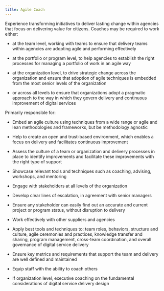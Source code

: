 ```yaml
---
title: Agile Coach
---
```

Experience transforming initiatives to deliver lasting change within
agencies that focus on delivering value for citizens. Coaches may be
required to work either:

-   at the team level, working with teams to ensure that delivery teams
within agencies are adopting agile and performing effectively

-   at the portfolio or program level, to help agencies to establish the
right processes for managing a portfolio of work in an agile way

-   at the organization level, to drive strategic change across the
    organization and ensure that adoption of agile techniques is
    embedded from the most senior levels of the organization

-   or across all levels to ensure that organizations adopt a pragmatic
    approach to the way in which they govern delivery and continuous
    improvement of digital services

Primarily responsible for:

-   Embed an agile culture using techniques from a wide range or agile
    and lean methodologies and frameworks, but be methodology agnostic

-   Help to create an open and trust-based environment, which enables a
    focus on delivery and facilitates continuous improvement

-   Assess the culture of a team or organization and delivery processes
    in place to identify improvements and facilitate these
    improvements with the right type of support

-   Showcase relevant tools and techniques such as coaching, advising,
    workshops, and mentoring

-   Engage with stakeholders at all levels of the organization

-   Develop clear lines of escalation, in agreement with senior managers

-   Ensure any stakeholder can easily find out an accurate and current
    project or program status, without disruption to delivery

-   Work effectively with other suppliers and agencies

-   Apply best tools and techniques to: team roles, behaviors, structure
    and culture, agile ceremonies and practices, knowledge transfer
    and sharing, program management, cross-team coordination, and
    overall governance of digital service delivery

-   Ensure key metrics and requirements that support the team and
    delivery are well defined and maintained

-   Equip staff with the ability to coach others

-   If organization level, executive coaching on the fundamental
    considerations of digital service delivery design
